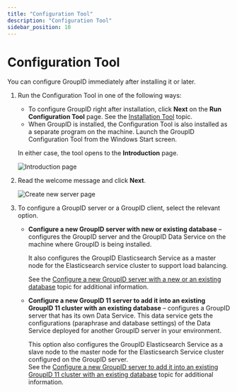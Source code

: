 ```yaml
---
title: "Configuration Tool"
description: "Configuration Tool"
sidebar_position: 10
---
```


# Configuration Tool

You can configure GroupID immediately after installing it or later.

1. Run the Configuration Tool in one of the following ways:

    - To configure GroupID right after installation, click **Next** on the **Run Configuration
      Tool** page. See the
      [Installation Tool](/docs/directorymanager/11.0/install/installer/install.md) topic.
    - When GroupID is installed, the Configuration Tool is also installed as a separate program on
      the machine. Launch the GroupID Configuration Tool from the Windows Start screen.

    In either case, the tool opens to the **Introduction** page.

    ![Introduction page](/img/product_docs/directorymanager/11.0/install/configure/intro.webp)

2. Read the welcome message and click **Next**.

    ![Create new server page](/img/product_docs/directorymanager/11.0/install/configure/select_to_create_a_new_server-new.webp)

3. To configure a GroupID server or a GroupID client, select the relevant option.

    - **Configure a new GroupID server with new or existing database** – configures the GroupID
      server and the GroupID Data Service on the machine where GroupID is being installed.

        It also configures the GroupID Elasticsearch Service as a master node for the Elasticsearch
        service cluster to support load balancing.

        See the
        [Configure a new GroupID server with a new or an existing database](/docs/directorymanager/11.0/install/configure/gidserver.md)
        topic for additional information.

    - **Configure a new GroupID 11 server to add it into an existing GroupID 11 cluster with an
      existing database** – configures a GroupID server that has its own Data Service. This data
      service gets the configurations (paraphrase and database settings) of the Data Service
      deployed for another GroupID server in your environment.

        This option also configures the GroupID Elasticsearch Service as a slave node to the master
        node for the Elasticsearch Service cluster configured on the GroupID server.  
         See the
        [Configure a new GroupID server to add it into an existing GroupID 11 cluster with an existing database](/docs/directorymanager/11.0/install/configure/database.md)
        topic for additional information.
